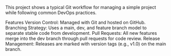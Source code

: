 This project shows a typical Git workflow for managing a simple project while following common DevOps practices.

Features
Version Control: Managed with Git and hosted on GitHub.
Branching Strategy: Uses a main, dev, and feature branch model to separate stable code from development.
Pull Requests: All new features merge into the dev branch through pull requests for code review.
Release Management: Releases are marked with version tags (e.g., v1.0) on the main branch.
